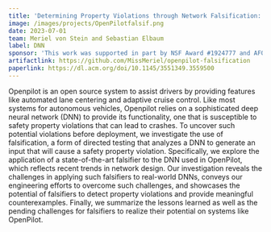 ```yaml
---
title: 'Determining Property Violations through Network Falsification: A Case Study of OpenPilot'
image: /images/projects/OpenPilotfalsif.png
date: 2023-07-01
team: Meriel von Stein and Sebastian Elbaum
label: DNN
sponsor: 'This work was supported in part by NSF Award #1924777 and AFOSR Award #FA9550-21-1-0164.'
artifactlink: https://github.com/MissMeriel/openpilot-falsification
paperlink: https://dl.acm.org/doi/10.1145/3551349.3559500
---
```


Openpilot is an open source system to assist drivers by providing features like automated lane centering and adaptive cruise control. Like most systems for autonomous vehicles, Openpilot relies on a sophisticated deep neural network (DNN) to provide its functionality, one that is susceptible to safety property violations that can lead to crashes.
To uncover such potential violations before deployment, we investigate the use of falsification, a form of directed testing that analyzes a DNN to generate an input that will cause a safety property violation. 
Specifically, we explore the application of a state-of-the-art falsifier to the DNN used in OpenPilot, which reflects recent trends in network design.
Our investigation reveals the challenges in applying such falsifiers to real-world DNNs, conveys our engineering efforts to overcome such challenges, and showcases the potential of falsifiers to detect property violations and provide  meaningful counterexamples.
Finally, we  summarize the lessons learned as well as the pending challenges for falsifiers to realize their potential on systems like OpenPilot.